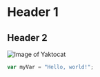 # Header 1
## Header 2
![Image of Yaktocat](https://octodex.github.com/images/yaktocat.png)
``` javascript
var myVar = "Hello, world!";
```
